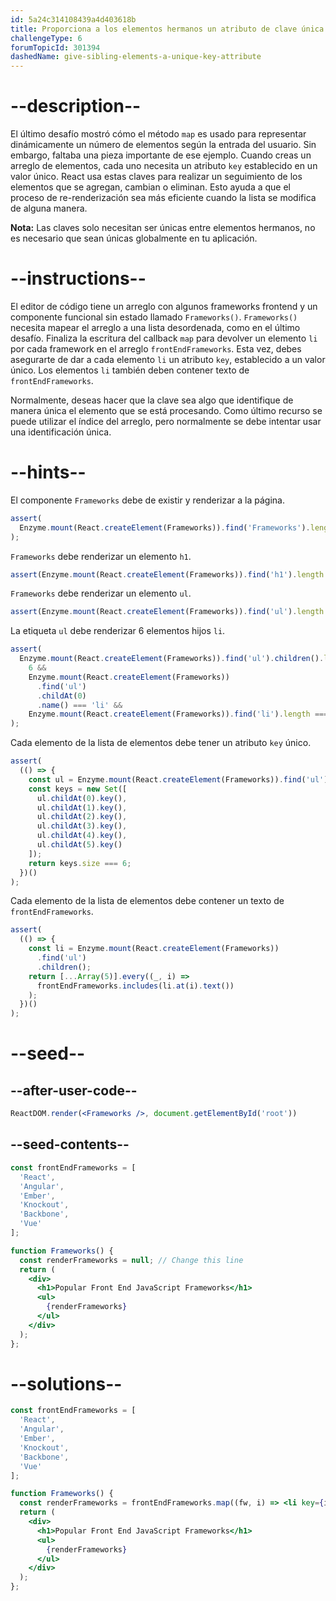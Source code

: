 ```yaml
---
id: 5a24c314108439a4d403618b
title: Proporciona a los elementos hermanos un atributo de clave única
challengeType: 6
forumTopicId: 301394
dashedName: give-sibling-elements-a-unique-key-attribute
---
```


# --description--

El último desafío mostró cómo el método `map` es usado para representar dinámicamente un número de elementos según la entrada del usuario. Sin embargo, faltaba una pieza importante de ese ejemplo. Cuando creas un arreglo de elementos, cada uno necesita un atributo `key` establecido en un valor único. React usa estas claves para realizar un seguimiento de los elementos que se agregan, cambian o eliminan. Esto ayuda a que el proceso de re-renderización sea más eficiente cuando la lista se modifica de alguna manera.

**Nota:** Las claves solo necesitan ser únicas entre elementos hermanos, no es necesario que sean únicas globalmente en tu aplicación.

# --instructions--

El editor de código tiene un arreglo con algunos frameworks frontend y un componente funcional sin estado llamado `Frameworks()`. `Frameworks()` necesita mapear el arreglo a una lista desordenada, como en el último desafío. Finaliza la escritura del callback `map` para devolver un elemento `li` por cada framework en el arreglo `frontEndFrameworks`. Esta vez, debes asegurarte de dar a cada elemento `li` un atributo `key`, establecido a un valor único. Los elementos `li` también deben contener texto de `frontEndFrameworks`.

Normalmente, deseas hacer que la clave sea algo que identifique de manera única el elemento que se está procesando. Como último recurso se puede utilizar el índice del arreglo, pero normalmente se debe intentar usar una identificación única.

# --hints--

El componente `Frameworks` debe de existir y renderizar a la página.

```js
assert(
  Enzyme.mount(React.createElement(Frameworks)).find('Frameworks').length === 1
);
```

`Frameworks` debe renderizar un elemento `h1`.

```js
assert(Enzyme.mount(React.createElement(Frameworks)).find('h1').length === 1);
```

`Frameworks` debe renderizar un elemento `ul`.

```js
assert(Enzyme.mount(React.createElement(Frameworks)).find('ul').length === 1);
```

La etiqueta `ul` debe renderizar 6 elementos hijos `li`.

```js
assert(
  Enzyme.mount(React.createElement(Frameworks)).find('ul').children().length ===
    6 &&
    Enzyme.mount(React.createElement(Frameworks))
      .find('ul')
      .childAt(0)
      .name() === 'li' &&
    Enzyme.mount(React.createElement(Frameworks)).find('li').length === 6
);
```

Cada elemento de la lista de elementos debe tener un atributo `key` único.

```js
assert(
  (() => {
    const ul = Enzyme.mount(React.createElement(Frameworks)).find('ul');
    const keys = new Set([
      ul.childAt(0).key(),
      ul.childAt(1).key(),
      ul.childAt(2).key(),
      ul.childAt(3).key(),
      ul.childAt(4).key(),
      ul.childAt(5).key()
    ]);
    return keys.size === 6;
  })()
);
```

Cada elemento de la lista de elementos debe contener un texto de `frontEndFrameworks`.

```js
assert(
  (() => {
    const li = Enzyme.mount(React.createElement(Frameworks))
      .find('ul')
      .children();
    return [...Array(5)].every((_, i) =>
      frontEndFrameworks.includes(li.at(i).text())
    );
  })()
);
```

# --seed--

## --after-user-code--

```jsx
ReactDOM.render(<Frameworks />, document.getElementById('root'))
```

## --seed-contents--

```jsx
const frontEndFrameworks = [
  'React',
  'Angular',
  'Ember',
  'Knockout',
  'Backbone',
  'Vue'
];

function Frameworks() {
  const renderFrameworks = null; // Change this line
  return (
    <div>
      <h1>Popular Front End JavaScript Frameworks</h1>
      <ul>
        {renderFrameworks}
      </ul>
    </div>
  );
};
```

# --solutions--

```jsx
const frontEndFrameworks = [
  'React',
  'Angular',
  'Ember',
  'Knockout',
  'Backbone',
  'Vue'
];

function Frameworks() {
  const renderFrameworks = frontEndFrameworks.map((fw, i) => <li key={i}>{fw}</li>);
  return (
    <div>
      <h1>Popular Front End JavaScript Frameworks</h1>
      <ul>
        {renderFrameworks}
      </ul>
    </div>
  );
};
```
